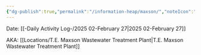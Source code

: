 ```yaml
---
{"dg-publish":true,"permalink":"/information-heap/maxson/","noteIcon":"","created":"2025-05-20T10:31:54.375-05:00"}
---
```


Date: [[-Daily Activity Log-/2025 02-February 27\|2025 02-February 27]]

AKA: [[Locations/T.E. Maxson Wastewater Treatment Plant\|T.E. Maxson Wastewater Treatment Plant]]